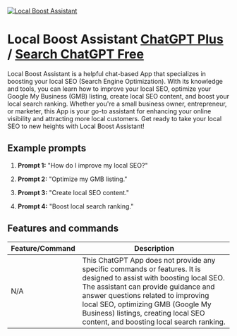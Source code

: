 
[![Local Boost Assistant](https://files.oaiusercontent.com/file-005OlfsBkRUEiCbH2PBNxhne?se=2123-10-16T21%3A48%3A02Z&sp=r&sv=2021-08-06&sr=b&rscc=max-age%3D31536000%2C%20immutable&rscd=attachment%3B%20filename%3D401d5c88-99cc-4b7b-ab75-040b08df17fa.png&sig=wHco4%2BH5TExb7/X29mVEBqijwkQI9oTkWQjlZfnN80s%3D)](https://chat.openai.com/g/g-ZfdGaNnyy-local-boost-assistant)

# Local Boost Assistant [ChatGPT Plus](https://chat.openai.com/g/g-ZfdGaNnyy-local-boost-assistant) / [Search ChatGPT Free](https://gptcall.net/index.html#/?search=Local%20Boost%20Assistant)

Local Boost Assistant is a helpful chat-based App that specializes in boosting your local SEO (Search Engine Optimization). With its knowledge and tools, you can learn how to improve your local SEO, optimize your Google My Business (GMB) listing, create local SEO content, and boost your local search ranking. Whether you're a small business owner, entrepreneur, or marketer, this App is your go-to assistant for enhancing your online visibility and attracting more local customers. Get ready to take your local SEO to new heights with Local Boost Assistant!

## Example prompts

1. **Prompt 1:** "How do I improve my local SEO?"

2. **Prompt 2:** "Optimize my GMB listing."

3. **Prompt 3:** "Create local SEO content."

4. **Prompt 4:** "Boost local search ranking."

## Features and commands

| Feature/Command | Description |
| --- | --- |
| N/A | This ChatGPT App does not provide any specific commands or features. It is designed to assist with boosting local SEO. The assistant can provide guidance and answer questions related to improving local SEO, optimizing GMB (Google My Business) listings, creating local SEO content, and boosting local search ranking. |


